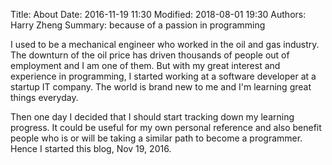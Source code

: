 Title: About
Date: 2016-11-19 11:30
Modified: 2018-08-01 19:30
Authors: Harry Zheng
Summary: because of a passion in programming


I used to be a mechanical engineer who worked in the oil and gas industry. The downturn of the oil price has driven thousands of people out of employment and I am one of them. But with my great interest and experience in programming, I started working at a software developer at a startup IT company. The world is brand new to me and I'm learning great things everyday. 

Then one day I decided that I should start tracking down my learning progress. It could be useful for my own personal reference and also benefit people who is or will be taking a similar path to become a programmer. Hence I started this blog, Nov 19, 2016.